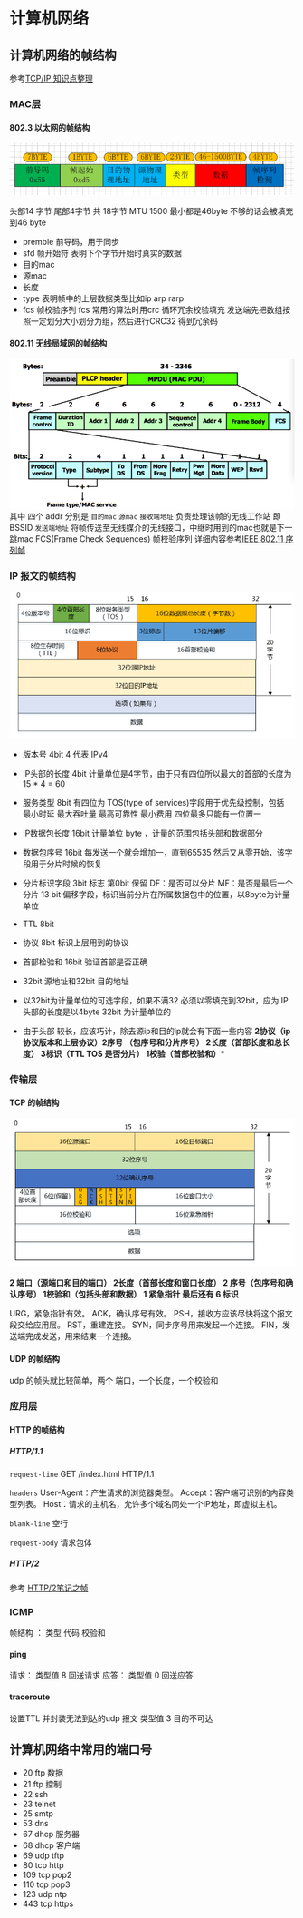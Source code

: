 # 计算机网络

## 计算机网络的帧结构
参考[TCP/IP 知识点整理](http://strawhatfy.github.io/2015/07/30/TCP-IP-Protocol/)
### MAC层

#### 802.3 以太网的帧结构
![](/assest/img/8023frame.png)

头部14 字节 尾部4字节 共 18字节 MTU 1500 最小都是46byte 不够的话会被填充到46 byte

* premble 前导码，用于同步
* sfd 帧开始符 表明下个字节开始时真实的数据
* 目的mac
* 源mac
* 长度 
* type 表明帧中的上层数据类型比如ip arp rarp
* fcs 帧校验序列 fcs 常用的算法时用crc 循环冗余校验填充 发送端先把数组按照一定划分大小划分为组，然后进行CRC32 得到冗余码

#### 802.11 无线局域网的帧结构
![](/assest/img/ieee80211mpu.png)
其中 四个 addr 分别是 `目的mac` `源mac` `接收端地址` 负责处理该帧的无线工作站 即BSSID `发送端地址` 将帧传送至无线媒介的无线接口，中继时用到的mac也就是下一跳mac
FCS(Frame Check Sequences) 帧校验序列
详细内容参考[IEEE 802.11 序列帧](http://rungame.me/blog/2016/06/23/wlan/)

### IP 报文的帧结构
![](/assest/img/ip_package.png)

* 版本号 4bit 4 代表 IPv4 
* IP头部的长度 4bit 计量单位是4字节，由于只有四位所以最大的首部的长度为 15 * 4 = 60
* 服务类型 8bit 有四位为 TOS(type of services)字段用于优先级控制，包括 最小时延 最大吞吐量 最高可靠性 最小费用 四位最多只能有一位置一
* IP数据包长度 16bit 计量单位 byte ，计量的范围包括头部和数据部分
* 数据包序号 16bit 每发送一个就会增加一，直到65535 然后又从零开始，该字段用于分片时候的恢复
* 分片标识字段 3bit 标志 第0bit 保留 DF：是否可以分片 MF：是否是最后一个分片 13 bit 偏移字段，标识当前分片在所属数据包中的位置，以8byte为计量单位
* TTL 8bit
* 协议 8bit 标识上层用到的协议
* 首部检验和 16bit 验证首部是否正确
* 32bit 源地址和32bit 目的地址
* 以32bit为计量单位的可选字段，如果不满32 必须以零填充到32bit，应为 IP头部的长度是以4byte 32bit 为计量单位的

* 由于头部 较长，应该巧计，除去源ip和目的ip就会有下面一些内容 **2协议（ip协议版本和上层协议）2序号 （包序号和分片序号） 2长度（首部长度和总长度） 3标识（TTL TOS 是否分片） 1校验（首部校验和）*** 

### 传输层

#### TCP 的帧结构
![](/assest/img/tcp_segment.png)

**2 端口（源端口和目的端口） 2长度（首部长度和窗口长度） 2 序号（包序号和确认序号） 1校验和（包括头部和数据） 1 紧急指针 最后还有  6 标识**

URG，紧急指针有效。
ACK，确认序号有效。
PSH，接收方应该尽快将这个报文段交给应用层。
RST，重建连接。
SYN，同步序号用来发起一个连接。
FIN，发送端完成发送，用来结束一个连接。

#### UDP 的帧结构
udp 的帧头就比较简单，两个 端口，一个长度，一个校验和

### 应用层 

#### HTTP 的帧结构

##### HTTP/1.1

`request-line`
GET /index.html HTTP/1.1

`headers`
User-Agent：产生请求的浏览器类型。
Accept：客户端可识别的内容类型列表。
Host：请求的主机名，允许多个域名同处一个IP地址，即虚拟主机。

`blank-line`
空行

`request-body`
请求包体

##### HTTP/2
参考 [HTTP/2笔记之帧](http://www.blogjava.net/yongboy/archive/2015/03/20/423655.html)

### ICMP
帧结构 ： 类型 代码 校验和
#### ping
请求： 类型值 8  回送请求
应答： 类型值 0  回送应答
#### traceroute
设置TTL 并封装无法到达的udp 报文
类型值 3 目的不可达


## 计算机网络中常用的端口号
* 20 ftp 数据
* 21 ftp 控制
* 22 ssh
* 23 telnet
* 25 smtp
* 53 dns
* 67 dhcp 服务器
* 68 dhcp 客户端
* 69 udp tftp
* 80 tcp http
* 109 tcp pop2
* 110 tcp pop3
* 123 udp ntp
* 443 tcp https
